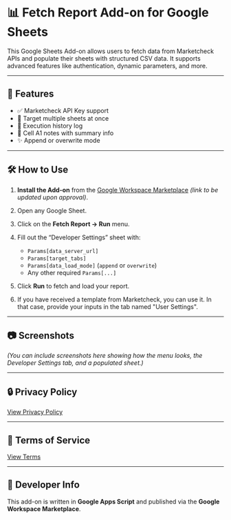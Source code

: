 # 📊 Fetch Report Add-on for Google Sheets

This Google Sheets Add-on allows users to fetch data from Marketcheck APIs and populate their sheets with structured CSV data. It supports advanced features like authentication, dynamic parameters, and more.

---

## 🚀 Features

- ✅ Marketcheck API Key support
- 📑 Target multiple sheets at once
- 📝 Execution history log
- 📌 Cell A1 notes with summary info
- ✨ Append or overwrite mode

---

## 🛠 How to Use

1. **Install the Add-on** from the [Google Workspace Marketplace](https://workspace.google.com/marketplace) *(link to be updated upon approval)*.
2. Open any Google Sheet.
3. Click on the **Fetch Report → Run** menu.
4. Fill out the “Developer Settings” sheet with:
   - `Params[data_server_url]`
   - `Params[target_tabs]`
   - `Params[data_load_mode]` (`append` or `overwrite`)
   - Any other required `Params[...]`

5. Click **Run** to fetch and load your report.
6. If you have received a template from Marketcheck, you can use it. In that case, provide your inputs in the tab named "User Settings".

---

## 📷 Screenshots

*(You can include screenshots here showing how the menu looks, the Developer Settings tab, and a populated sheet.)*

---

## 🔒 Privacy Policy

[View Privacy Policy](https://marketcheckhub.github.io/marketcheck-api-addon/privacy.html)

---

## 📃 Terms of Service

[View Terms](https://marketcheckhub.github.io/marketcheck-api-addon/terms.html)

---

## 🧠 Developer Info

This add-on is written in **Google Apps Script** and published via the **Google Workspace Marketplace**.